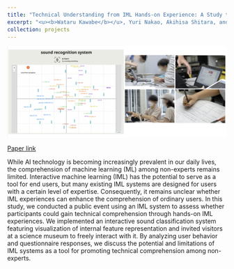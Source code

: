 ```yaml
---
title: "Technical Understanding from IML Hands-on Experience: A Study through a Public Event for Science Museum Visitors"
excerpt: "<u><b>Wataru Kawabe</b></u>, Yuri Nakao, Akihisa Shitara, and Yusuke Sugano<br/>[Paper link](https://arxiv.org/abs/2305.05846)<br/><img src='/images/projects-2.png' width=600>"
collection: projects
---
```


<img src='/images/projects-2.png'>

[Paper link](https://arxiv.org/abs/2305.05846)

While AI technology is becoming increasingly prevalent in our daily lives, the comprehension of machine learning (ML) among non-experts remains limited. Interactive machine learning (IML) has the potential to serve as a tool for end users, but many existing IML systems are designed for users with a certain level of expertise. Consequently, it remains unclear whether IML experiences can enhance the comprehension of ordinary users. In this study, we conducted a public event using an IML system to assess whether participants could gain technical comprehension through hands-on IML experiences. We implemented an interactive sound classification system featuring visualization of internal feature representation and invited visitors at a science museum to freely interact with it. By analyzing user behavior and questionnaire responses, we discuss the potential and limitations of IML systems as a tool for promoting technical comprehension among non-experts.
